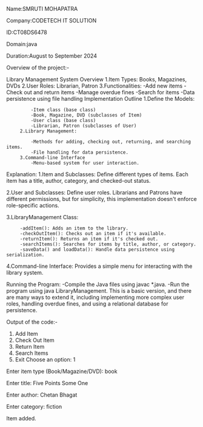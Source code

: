  Name:SMRUTI MOHAPATRA
 
 Company:CODETECH IT SOLUTION
 
 ID:CT08DS6478
 
 Domain:java
 
 Duration:August to September 2024

Overview of the project:-

Library Management System Overview
          1.Item Types: Books, Magazines, DVDs
          2.User Roles: Librarian, Patron
          3.Functionalities:
          -Add new items
          -Check out and return items
          -Manage overdue fines
          -Search for items
          -Data persistence using file handling
Implementation Outline
          1.Define the Models:

             -Item class (base class)
             -Book, Magazine, DVD (subclasses of Item)
             -User class (base class)
             -Librarian, Patron (subclasses of User)
         2.Library Management:

             -Methods for adding, checking out, returning, and searching items.
             -File handling for data persistence.
         3.Command-line Interface
             -Menu-based system for user interaction.


Explanation:
   1.Item and Subclasses: Define different types of items. Each item has a title, author, category, and checked-out status.

   2.User and Subclasses: Define user roles. Librarians and Patrons have different permissions, but for simplicity, this implementation doesn't enforce role-specific actions.

   3.LibraryManagement Class:

         -addItem(): Adds an item to the library.
         -checkOutItem(): Checks out an item if it's available.
         -returnItem(): Returns an item if it's checked out.
         -searchItems(): Searches for items by title, author, or category.
         -saveData() and loadData(): Handle data persistence using serialization.
   4.Command-line Interface: Provides a simple menu for interacting with the library system.


Running the Program:
       -Compile the Java files using javac *.java.
       -Run the program using java LibraryManagement.
This is a basic version, and there are many ways to extend it, including implementing more complex user roles, handling overdue fines, and using a relational database for persistence.

Output of the code:-

1. Add Item
2. Check Out Item
3. Return Item
4. Search Items
5. Exit
Choose an option: 1

Enter item type (Book/Magazine/DVD): book

Enter title: Five Points Some One

Enter author: Chetan Bhagat

Enter category: fiction

Item added.

 
